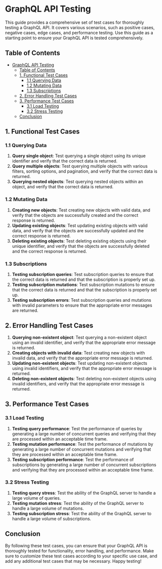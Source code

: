 # GraphQL API Testing 

This guide provides a comprehensive set of test cases for thoroughly testing a GraphQL API. It covers various scenarios, such as positive cases, negative cases, edge cases, and performance testing. Use this guide as a starting point to ensure your GraphQL API is tested comprehensively.

## Table of Contents

- [GraphQL API Testing](#graphql-api-testing)
  - [Table of Contents](#table-of-contents)
  - [1. Functional Test Cases ](#1-functional-test-cases-)
    - [1.1 Querying Data ](#11-querying-data-)
    - [1.2 Mutating Data ](#12-mutating-data-)
    - [1.3 Subscriptions ](#13-subscriptions-)
  - [2. Error Handling Test Cases ](#2-error-handling-test-cases-)
  - [3. Performance Test Cases ](#3-performance-test-cases-)
    - [3.1 Load Testing ](#31-load-testing-)
    - [3.2 Stress Testing ](#32-stress-testing-)
  - [Conclusion](#conclusion)

## 1. Functional Test Cases <a name="functional-test-cases"></a>

### 1.1 Querying Data <a name="querying-data"></a>

1. **Query single object**: Test querying a single object using its unique identifier and verify that the correct data is returned.
2. **Query multiple objects**: Test querying multiple objects with various filters, sorting options, and pagination, and verify that the correct data is returned.
3. **Querying nested objects**: Test querying nested objects within an object, and verify that the correct data is returned.

### 1.2 Mutating Data <a name="mutating-data"></a>

1. **Creating new objects**: Test creating new objects with valid data, and verify that the objects are successfully created and the correct response is returned.
2. **Updating existing objects**: Test updating existing objects with valid data, and verify that the objects are successfully updated and the correct response is returned.
3. **Deleting existing objects**: Test deleting existing objects using their unique identifier, and verify that the objects are successfully deleted and the correct response is returned.

### 1.3 Subscriptions <a name="subscriptions"></a>

1. **Testing subscription queries**: Test subscription queries to ensure that the correct data is returned and that the subscription is properly set up.
2. **Testing subscription mutations**: Test subscription mutations to ensure that the correct data is returned and that the subscription is properly set up.
3. **Testing subscription errors**: Test subscription queries and mutations with invalid parameters to ensure that the appropriate error messages are returned.

## 2. Error Handling Test Cases <a name="error-handling-test-cases"></a>

1. **Querying non-existent object**: Test querying a non-existent object using an invalid identifier, and verify that the appropriate error message is returned.
2. **Creating objects with invalid data**: Test creating new objects with invalid data, and verify that the appropriate error message is returned.
3. **Updating non-existent objects**: Test updating non-existent objects using invalid identifiers, and verify that the appropriate error message is returned.
4. **Deleting non-existent objects**: Test deleting non-existent objects using invalid identifiers, and verify that the appropriate error message is returned.

## 3. Performance Test Cases <a name="performance-test-cases"></a>

### 3.1 Load Testing <a name="load-testing"></a>

1. **Testing query performance**: Test the performance of queries by generating a large number of concurrent queries and verifying that they are processed within an acceptable time frame.
2. **Testing mutation performance**: Test the performance of mutations by generating a large number of concurrent mutations and verifying that they are processed within an acceptable time frame.
3. **Testing subscription performance**: Test the performance of subscriptions by generating a large number of concurrent subscriptions and verifying that they are processed within an acceptable time frame.

### 3.2 Stress Testing <a name="stress-testing"></a>

1. **Testing query stress**: Test the ability of the GraphQL server to handle a large volume of queries.
2. **Testing mutation stress**: Test the ability of the GraphQL server to handle a large volume of mutations.
3. **Testing subscription stress**: Test the ability of the GraphQL server to handle a large volume of subscriptions.

## Conclusion

By following these test cases, you can ensure that your GraphQL API is thoroughly tested for functionality, error handling, and performance. Make sure to customize these test cases according to your specific use case, and add any additional test cases that may be necessary. Happy testing!
